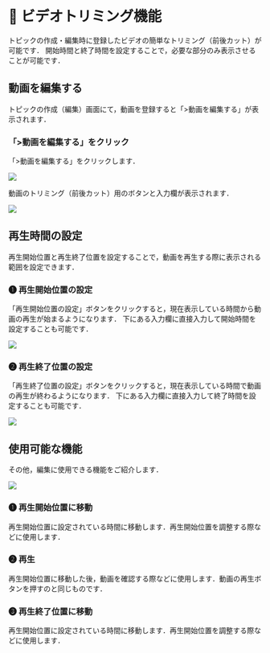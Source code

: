 # 🌿 ビデオトリミング機能
トピックの作成・編集時に登録したビデオの簡単なトリミング（前後カット）が可能です．
開始時間と終了時間を設定することで，必要な部分のみ表示させることが可能です．

## 動画を編集する
トピックの作成（編集）画面にて，動画を登録すると「>動画を編集する」が表示されます．

###  「>動画を編集する」をクリック
「>動画を編集する」をクリックします．

![](<../.gitbook/assets/image (443).png>)

動画のトリミング（前後カット）用のボタンと入力欄が表示されます．

![](<../.gitbook/assets/image (444).png>)

## 再生時間の設定
再生開始位置と再生終了位置を設定することで，動画を再生する際に表示される範囲を設定できます．

### ❶ 再生開始位置の設定
「再生開始位置の設定」ボタンをクリックすると，現在表示している時間から動画の再生が始まるようになります．
下にある入力欄に直接入力して開始時間を設定することも可能です．

![](<../.gitbook/assets/image (445).png>)

### ❷ 再生終了位置の設定
「再生終了位置の設定」ボタンをクリックすると，現在表示している時間で動画の再生が終わるようになります．
下にある入力欄に直接入力して終了時間を設定することも可能です．

![](<../.gitbook/assets/image (446).png>)


## 使用可能な機能
その他，編集に使用できる機能をご紹介します．

![](<../.gitbook/assets/image (447).png>)

### ❶ 再生開始位置に移動
再生開始位置に設定されている時間に移動します．再生開始位置を調整する際などに使用します．

### ❷ 再生
再生開始位置に移動した後，動画を確認する際などに使用します．動画の再生ボタンを押すのと同じものです．

### ❸ 再生終了位置に移動
再生開始位置に設定されている時間に移動します．再生開始位置を調整する際などに使用します．